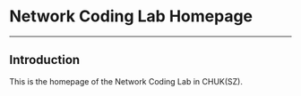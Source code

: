 # Network Coding Lab Homepage

------

## Introduction

This is the homepage of the Network Coding Lab in CHUK(SZ). 
